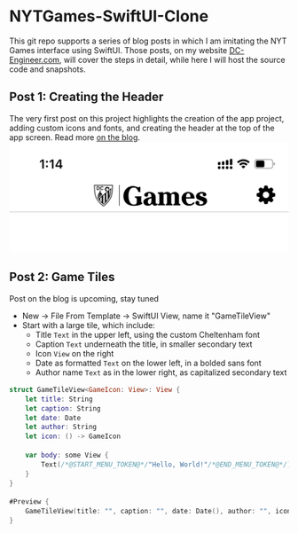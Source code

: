 # NYTGames-SwiftUI-Clone
This git repo supports a series of blog posts in which I am imitating the NYT Games interface using SwiftUI.
Those posts, on my website [DC-Engineer.com](DC-Engineer.com), will cover the steps in detail, while here I will host the source code and snapshots.

## Post 1: Creating the Header
The very first post on this project highlights the creation of the app project, adding custom icons and fonts, and creating the header at the top of the app screen.
Read more [on the blog](https://www.dc-engineer.com/imitating-nyt-games-with-swiftui-part-1-the-header/).
![Completed Games Header](Tutorial/gamesHeader.jpg)

## Post 2: Game Tiles
Post on the blog is upcoming, stay tuned

- New -> File From Template -> SwiftUI View, name it "GameTileView"
- Start with a large tile, which include:
  * Title `Text` in the upper left, using the custom Cheltenham font
  * Caption `Text` underneath the title, in smaller secondary text
  * Icon `View` on the right
  * Date as formatted `Text` on the lower left, in a bolded sans font
  * Author name `Text` as in the lower right, as capitalized secondary text

```swift
struct GameTileView<GameIcon: View>: View {
    let title: String
    let caption: String
    let date: Date
    let author: String
    let icon: () -> GameIcon
    
    var body: some View {
        Text(/*@START_MENU_TOKEN@*/"Hello, World!"/*@END_MENU_TOKEN@*/) // Will replace with our code
    }
}

#Preview {
    GameTileView(title: "", caption: "", date: Date(), author: "", icon: { Text("") })
}
```
